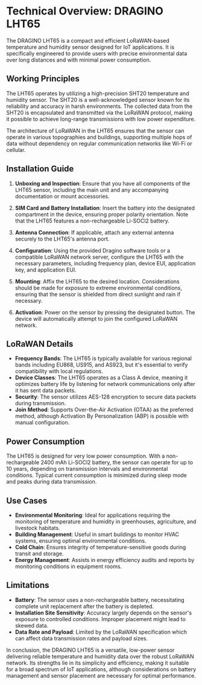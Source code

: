 # Technical Overview: DRAGINO LHT65

The DRAGINO LHT65 is a compact and efficient LoRaWAN-based temperature and humidity sensor designed for IoT applications. It is specifically engineered to provide users with precise environmental data over long distances and with minimal power consumption.

## Working Principles

The LHT65 operates by utilizing a high-precision SHT20 temperature and humidity sensor. The SHT20 is a well-acknowledged sensor known for its reliability and accuracy in harsh environments. The collected data from the SHT20 is encapsulated and transmitted via the LoRaWAN protocol, making it possible to achieve long-range transmissions with low power expenditure. 

The architecture of LoRaWAN in the LHT65 ensures that the sensor can operate in various topographies and buildings, supporting multiple hops of data without dependency on regular communication networks like Wi-Fi or cellular.

## Installation Guide

1. **Unboxing and Inspection**: Ensure that you have all components of the LHT65 sensor, including the main unit and any accompanying documentation or mount accessories.

2. **SIM Card and Battery Installation**: Insert the battery into the designated compartment in the device, ensuring proper polarity orientation. Note that the LHT65 features a non-rechargeable Li-SOCl2 battery.

3. **Antenna Connection**: If applicable, attach any external antenna securely to the LHT65's antenna port.

4. **Configuration**: Using the provided Dragino software tools or a compatible LoRaWAN network server, configure the LHT65 with the necessary parameters, including frequency plan, device EUI, application key, and application EUI.

5. **Mounting**: Affix the LHT65 to the desired location. Considerations should be made for exposure to extreme environmental conditions, ensuring that the sensor is shielded from direct sunlight and rain if necessary.

6. **Activation**: Power on the sensor by pressing the designated button. The device will automatically attempt to join the configured LoRaWAN network.

## LoRaWAN Details

- **Frequency Bands**: The LHT65 is typically available for various regional bands including EU868, US915, and AS923, but it's essential to verify compatibility with local regulations.
- **Device Classes**: The LHT65 operates as a Class A device, meaning it optimizes battery life by listening for network communications only after it has sent data packets.
- **Security**: The sensor utilizes AES-128 encryption to secure data packets during transmission.
- **Join Method**: Supports Over-the-Air Activation (OTAA) as the preferred method, although Activation By Personalization (ABP) is possible with manual configuration.

## Power Consumption

The LHT65 is designed for very low power consumption. With a non-rechargeable 2400 mAh Li-SOCl2 battery, the sensor can operate for up to 10 years, depending on transmission intervals and environmental conditions. Typical current consumption is minimized during sleep mode and peaks during data transmission.

## Use Cases

- **Environmental Monitoring**: Ideal for applications requiring the monitoring of temperature and humidity in greenhouses, agriculture, and livestock habitats.
- **Building Management**: Useful in smart buildings to monitor HVAC systems, ensuring optimal environmental conditions.
- **Cold Chain**: Ensures integrity of temperature-sensitive goods during transit and storage.
- **Energy Management**: Assists in energy efficiency audits and reports by monitoring conditions in equipment rooms.

## Limitations

- **Battery**: The sensor uses a non-rechargeable battery, necessitating complete unit replacement after the battery is depleted.
- **Installation Site Sensitivity**: Accuracy largely depends on the sensor's exposure to controlled conditions. Improper placement might lead to skewed data.
- **Data Rate and Payload**: Limited by the LoRaWAN specification which can affect data transmission rates and payload sizes.

In conclusion, the DRAGINO LHT65 is a versatile, low-power sensor delivering reliable temperature and humidity data over the robust LoRaWAN network. Its strengths lie in its simplicity and efficiency, making it suitable for a broad spectrum of IoT applications, although considerations on battery management and sensor placement are necessary for optimal performance.